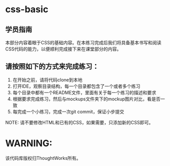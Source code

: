 # css-basic
## 学员指南
本部分内容着眼于CSS的基础内容。在本练习完成后我们将具备基本书写和阅读CSS代码的能力，以便顺利完成接下来在课堂部分的内容。

## 请按照如下的方式来完成练习：
1. 在开始之前，请将代码clone到本地
3. 打开IDE，观察目录结构，每一个目录都包含了一个或者多个练习
4. 每个目录中都有一个README文件，里面有关于每一个练习的描述和要求
5. 根据要求完成练习，然后与mockups文件夹下的mockup图片对比，看是否一致
6. 每完成一个小练习，完成一次git commit，保证小步提交

NOTE: 请不要修改HTML和已有的CSS，如果需要，只添加新的CSS即可。

# WARNING:
该代码库版权归ThoughtWorks所有。
